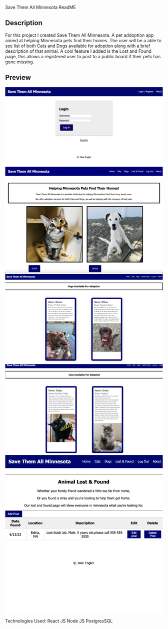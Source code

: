 Save Them All Minnesota ReadME

## Description
For this project I created Save Them All Minnesota. A pet addoption app aimed at helping Minnesota pets find their homes.
The user will be a able to see list of both Cats and Dogs available for adoption along with a brief description of that animal.
A cool feature I added is the Lost and Found page, this allows a registered user to post to a public board if their pets has gone missing.

## Preview
![screenshot](./public/images/login.png)
![screenshot](./public/images/home.png)
![screenshot](./public/images/dogs.png)
![screenshot](./public/images/cats.png)
![screenshot](./public/images/lost.png)

Technologies Used:
React JS
Node JS
PostgresSQL
